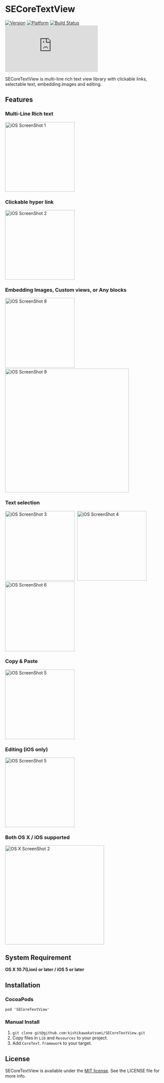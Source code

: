 SECoreTextView 
==============

[![Version](https://cocoapod-badges.herokuapp.com/v/SECoreTextView/badge.png)](https://cocoapod-badges.herokuapp.com/v/PEPhotoCropEditor/badge.png)
[![Platform](https://cocoapod-badges.herokuapp.com/p/SECoreTextView/badge.png)](https://cocoapod-badges.herokuapp.com/p/PEPhotoCropEditor/badge.png)
[![Build Status](https://travis-ci.org/kishikawakatsumi/SECoreTextView.png?branch=master)](https://travis-ci.org/kishikawakatsumi/SECoreTextView)
[![Analytics](https://ga-beacon.appspot.com/UA-4291014-9/SECoreTextView/README.md)](https://github.com/igrigorik/ga-beacon)

SECoreTextView is multi-line rich text view library with clickable links, selectable text, embedding images and editing.

## Features
### Multi-Line Rich text
<img src="https://raw.github.com/kishikawakatsumi/SECoreTextView/master/Screenshots/iOS_01.png" alt="iOS ScreenShot 1" width="225px" style="width: 225px;" />

### Clickable hyper link
<img src="https://raw.github.com/kishikawakatsumi/SECoreTextView/master/Screenshots/iOS_02.png" alt="iOS ScreenShot 2" width="225px" style="width: 225px;" />

### Embedding Images, Custom views, or Any blocks
<img src="https://raw.github.com/kishikawakatsumi/SECoreTextView/master/Screenshots/iOS_08.png" alt="iOS ScreenShot 8" width="225px" style="width: 225px;" />&nbsp;
<img src="https://raw.github.com/kishikawakatsumi/SECoreTextView/master/Screenshots/iOS_09.png" alt="iOS ScreenShot 9" width="400px" style="width: 400px;" />

### Text selection
<img src="https://raw.github.com/kishikawakatsumi/SECoreTextView/master/Screenshots/iOS_03.png" alt="iOS ScreenShot 3" width="225px" style="width: 225px;" />&nbsp;
<img src="https://raw.github.com/kishikawakatsumi/SECoreTextView/master/Screenshots/iOS_04.png" alt="iOS ScreenShot 4" width="225px" style="width: 225px;" />&nbsp;
<img src="https://raw.github.com/kishikawakatsumi/SECoreTextView/master/Screenshots/iOS_06.png" alt="iOS ScreenShot 6" width="225px" style="width: 225px;" />

### Copy & Paste
<img src="https://raw.github.com/kishikawakatsumi/SECoreTextView/master/Screenshots/iOS_05.png" alt="iOS ScreenShot 5" width="225px" style="width: 225px;" />

### Editing (iOS only)
<img src="https://raw.github.com/kishikawakatsumi/SECoreTextView/master/Screenshots/iOS_10.png" alt="iOS ScreenShot 5" width="225px" style="width: 225px;" />

### Both OS X / iOS supported
<img src="https://raw.github.com/kishikawakatsumi/SECoreTextView/master/Screenshots/OSX_02.png" alt="OS X ScreenShot 2" width="320px" style="width: 320px;" />

## System Requirement
**OS X 10.7(Lion) or later / iOS 5 or later**

## Installation
### CocoaPods
`pod 'SECoreTextView'`

### Manual Install
1. `git clone git@github.com:kishikawakatsumi/SECoreTextView.git`
2. Copy files in `Lib` and `Resources` to your project.
3. Add `CoreText.framework` to your target.

 
[Apache]: http://www.apache.org/licenses/LICENSE-2.0
[MIT]: http://www.opensource.org/licenses/mit-license.php
[GPL]: http://www.gnu.org/licenses/gpl.html
[BSD]: http://opensource.org/licenses/bsd-license.php

## License

SECoreTextView is available under the [MIT license][MIT]. See the LICENSE file for more info.
